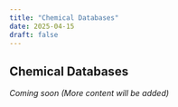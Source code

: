 ```yaml
---
title: "Chemical Databases"
date: 2025-04-15
draft: false
---
```


## Chemical Databases 

*Coming soon (More content will be added)*
